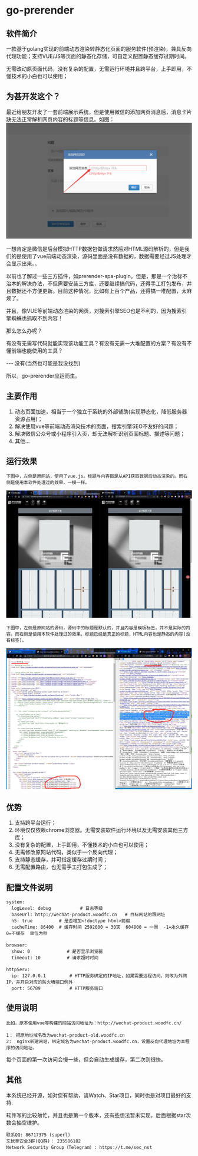 # go-prerender

## 软件简介

一款基于golang实现的前端动态渲染转静态化页面的服务软件(预渲染)，兼具反向代理功能；支持VUE/JS等页面的静态化存储，可自定义配置静态缓存过期时间。

无需改动原页面代码，没有复杂的配置，无需运行环境并且跨平台，上手即用，不懂技术的小白也可以使用；


## 为甚开发这个？

最近给朋友开发了一套前端展示系统，但是使用微信的添加网页消息后，消息卡片缺无法正常解析网页内容的标题等信息。如图：
![image1](help/01.png)

一想肯定是微信是后台模拟HTTP数据包做请求然后对HTML源码解析的，但是我们的是使用了vue前端动态渲染，源码里面是没有数据的，数据需要经过JS处理才会显示出来。。

以前也了解过一些三方插件，如prerender-spa-plugin。但是，那是一个治标不治本的解决办法，不但需要安装三方库，还要继续搞代码，还得手工打包发布，并且数据还不方便更新。目前这种情况，比如有上百个产品，还得搞一堆配置，太麻烦了。

并且，像VUE等前端动态渲染的网页，对搜索引擎SEO也是不利的，因为搜索引擎蜘蛛也抓取不到内容！

那么怎么办呢？

有没有无需写代码就能实现该功能工具？有没有无需一大堆配置的方案？有没有不懂前端也能使用的工具？

--- 没有(当然也可能是我没找到)

所以，go-prerender应运而生。


## 主要作用

1. 动态页面加速，相当于一个独立于系统的外部辅助(实现静态化，降低服务器资源占用)；
2. 解决使用vue等前端动态渲染技术的页面，搜索引擎SEO不友好的问题；
3. 解决微信公众号或小程序引入页，却无法解析识别页面标题、描述等问题；
4. 其他...

## 运行效果
```
下图中，左侧是原网站，使用了vue.js。标题与内容都是从API获取数据后动态渲染的。而右侧是使用本软件处理过的效果，一模一样。
```
![image1](help/02.jpg)

```
下图中，左侧是原网站的源码，源码中的标题是默认的，并且内容是模板标签，并不是实际的内容。而右侧是使用本软件处理过的效果，标题已经是真正的标题，HTML内容也是静态的内容(没有标签)。
```
![image1](help/03.jpg)

## 优势

1. 支持跨平台运行；
2. 环境仅仅依赖chrome浏览器。无需安装软件运行环境以及无需安装其他三方库；
3. 没有复杂的配置，上手即用，不懂技术的小白也可以使用；
4. 无需修改原网站代码，类似于一个反向代理；
5. 支持静态缓存，并可指定缓存过期时间；
6. 无需配置路由，也无需手工打包生成了；


## 配置文件说明

```
system:
  logLevel: debug           # 日志等级
  baseUrl: http://wechat-product.woodfc.cn   # 目标网站的跟网址
  h5: true          # 是否增加<!doctype html>前缀
  cacheTime: 86400  # 缓存时间 2592000 = 30天  604800 = 一周  -1=永久缓存  0=不缓存  单位为秒

browser:
  show: 0              # 是否显示浏览器     
  timeout: 10          # 请求超时时间

httpServ:
  ip: 127.0.0.1         # HTTP服务绑定的IP地址，如果需要远程访问，则改为外网IP，并开启对应的防火墙端口例外
  port: 56789           # HTTP服务端口
```

## 使用说明

```
比如，原本使用vue等构建的网站访问地址为：http://wechat-product.woodfc.cn/

1： 把原地址域名改为wechat-product-old.woodfc.cn
2:  nginx新建网站，绑定域名为wechat-product.woodfc.cn，设置反向代理地址为本程序的访问地址。
```

每个页面的第一次访问会慢一些，但会自动生成缓存，第二次则很快。

## 其他

本系统已经开源，如对您有帮助，请Watch、Star项目，同时也是对项目最好的支持.

软件写的比较匆忙，并且也是第一个版本，还有些想法暂未实现，后面根据star次数会抽空维护。

```
联系QQ: 86717375 (superl)
忘忧草安全3群(QQ群)： 235586182
Network Security Group（Telegram）: https://t.me/sec_nst
```

